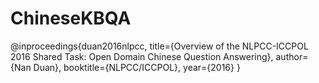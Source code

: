 # ChineseKBQA
@inproceedings{duan2016nlpcc,
  title={Overview of the NLPCC-ICCPOL 2016 Shared Task: Open Domain Chinese Question Answering},
  author={Nan Duan},
  booktitle={NLPCC/ICCPOL},
  year={2016}
}
